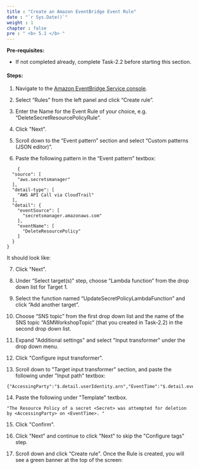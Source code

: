 ```yaml
---
title : "Create an Amazon EventBridge Event Rule"
date : "`r Sys.Date()`"
weight : 1
chapter : false
pre : " <b> 5.1 </b> "
---
```


**Pre-requisites:**

- If not completed already, complete Task-2.2 before starting this section.

#### Steps:

1. Navigate to the [Amazon EventBridge Service console](https://console.aws.amazon.com/events).


2. Select “Rules" from the left panel and click “Create rule”.



3. Enter the Name for the Event Rule of your choice, e.g. “DeleteSecretResourcePolicyRule”.



4. Click "Next".



5. Scroll down to the “Event pattern” section and select “Custom patterns (JSON editor)”.



6. Paste the following pattern in the “Event pattern” textbox:

```
    {
  "source": [
    "aws.secretsmanager"
  ],
  "detail-type": [
    "AWS API Call via CloudTrail"
  ],
  "detail": {
    "eventSource": [
      "secretsmanager.amazonaws.com"
    ],
    "eventName": [
      "DeleteResourcePolicy"
    ]
  }
}
```

It should look like:


7. Click "Next".



8. Under “Select target(s)” step, choose “Lambda function” from the drop down list for Target 1.



9. Select the function named “UpdateSecretPolicyLambdaFunction” and click “Add another target”.


10. Choose “SNS topic” from the first drop down list and the name of the SNS topic “ASMWorkshopTopic“ (that you created in Task-2.2) in the second drop down list.



11. Expand "Additional settings" and select "Input transformer" under the drop down menu.



12. Click "Configure input transformer".



13. Scroll down to "Target input transformer" section, and paste the following under "Input path" textbox:

```
{"AccessingParty":"$.detail.userIdentity.arn","EventTime":"$.detail.eventTime","Secret":"$.detail.responseElements.aRN"}
```


14. Paste the following under "Template" textbox.
```
"The Resource Policy of a secret <Secret> was attempted for deletion by <AccessingParty> on <EventTime>. "
```


15. Click "Confirm".



16. Click "Next" and continue to click "Next" to skip the "Configure tags" step.



17. Scroll down and click “Create rule". Once the Rule is created, you will see a green banner at the top of the screen: